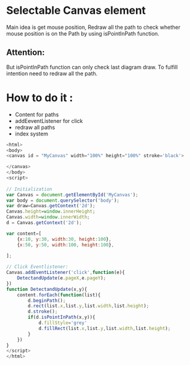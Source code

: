 


# Selectable Canvas element

Main idea is get mouse position, Redraw all the path to check whether mouse position is on the Path by using isPointInPath function.

## Attention:

But isPointInPath function can only check last diagram draw.
To fulfill intention need to redraw all the path.

# How to do it :

- Content for paths 
- addEeventListener for click 
- redraw all paths
- index system 

```js 
<html>
<body>
<canvas id = "MyCanvas" width="100%" height="100%" stroke='black'>

</canvas>
</body>
<script>
    
// Initialization
var Canvas = document.getElementById('MyCanvas');
var body = document.querySelector('body');
var draw=Canvas.getContext('2d');
Canvas.height=window.innerHeight;
Canvas.width=window.innerWidth; 
d = Canvas.getContext('2d');

var content=[
    {x:10, y:30, width:30, height:100},
    {x:50, y:50, width:100, height:100},
    
];

// Click Eventlistener:
Canvas.addEventListener('click',function(e){
    DetectandUpdate(e.pageX,e.pageY);
})
function DetectandUpdate(x,y){
    content.forEach(function(list){
        d.beginPath();
        d.rect(list.x,list.y,list.width,list.height);
        d.stroke();
        if(d.isPointInPath(x,y)){
            d.fillStyle='grey'
            d.fillRect(list.x,list.y,list.width,list.height);
        }
    })   
}
</script>
</html>

```